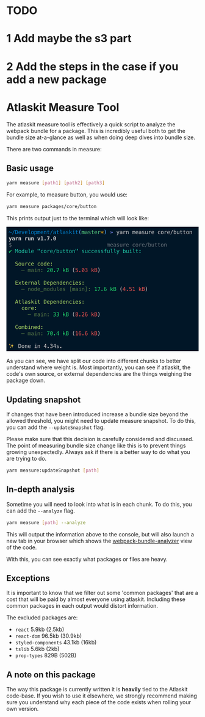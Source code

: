 # TODO
# 1 Add maybe the s3 part
# 2 Add the steps in the case if you add a new package

# Atlaskit Measure Tool

The atlaskit measure tool is effectively a quick script to analyze the webpack bundle for a package. This is incredibly useful both to get the bundle size at-a-glance as well as when doing deep dives into bundle size.

There are two commands in measure:

## Basic usage

```sh
yarn measure [path1] [path2] [path3]
```

For example, to measure button, you would use:

```sh
yarn measure packages/core/button
```

This prints output just to the terminal which will look like:

![measure output](./screenshots/measure-output.png)

As you can see, we have split our code into different chunks to better understand where weight is. Most importantly, you can see if atlaskit, the code's own source, or external dependencies are the things weighing the package down.

## Updating snapshot

If changes that have been introduced increase a bundle size beyond the allowed threshold, you might need to update measure snapshot. To do this, you can add the `--updateSnapshot` flag.

Please make sure that this decision is carefully considered and discussed. The point of measuring bundle size change like this is to prevent things growing unexpectedly. Always ask if there is a better way to do what you are trying to do.

```sh
yarn measure:updateSnapshot [path]
```

## In-depth analysis

Sometime you will need to look into what is in each chunk. To do this, you can add the `--analyze` flag.

```sh
yarn measure [path] --analyze
```

This will output the information above to the console, but will also launch a new tab in your browser which shows the [webpack-bundle-analyzer](https://www.npmjs.com/package/webpack-bundle-analyzer) view of the code.

With this, you can see exactly what packages or files are heavy.

## Exceptions

It is important to know that we filter out some 'common packages' that are a cost that will be paid by almost everyone using atlaskit. Including these common packages in each output would distort information.

The excluded packages are:

- `react` 5.9kb (2.5kb)
- `react-dom` 96.5kb (30.9kb)
- `styled-components` 43.1kb (16kb)
- `tslib` 5.6kb (2kb)
- `prop-types` 829B (502B)

## A note on this package

The way this package is currently written it is **heavily** tied to the Atlaskit code-base. If you wish to use it elsewhere, we strongly recommend making sure you understand why each piece of the code exists when rolling your own version.

